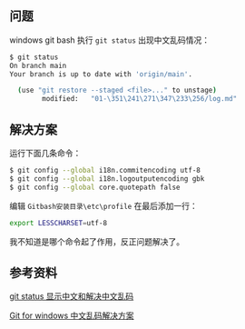[//title]: (windows-git-bash中文乱码解决办法)
[//englishtitle]: (drools-example-ecommerce-pricing)
[//category]: (java,drools,tutorial)
[//tags]: (java,drools,rule-engine)
[//createtime]: (2020-10-28)
[//updatetime]: (2020-10-28)

## 问题

windows git bash 执行 `git status` 出现中文乱码情况：

```bash
$ git status
On branch main
Your branch is up to date with 'origin/main'.

  (use "git restore --staged <file>..." to unstage)
        modified:   "01-\351\241\271\347\233\256/log.md"
```

## 解决方案

运行下面几条命令：

```bash
$ git config --global i18n.commitencoding utf-8
$ git config --global i18n.logoutputencoding gbk
$ git config --global core.quotepath false
```

编辑 `Gitbash安装目录\etc\profile` 在最后添加一行：

```bash
export LESSCHARSET=utf-8
```

我不知道是哪个命令起了作用，反正问题解决了。

## 参考资料

[git status 显示中文和解决中文乱码](https://blog.csdn.net/u012145252/article/details/81775362)

[Git for windows 中文乱码解决方案](https://www.jianshu.com/p/e11cdfe1733d)

